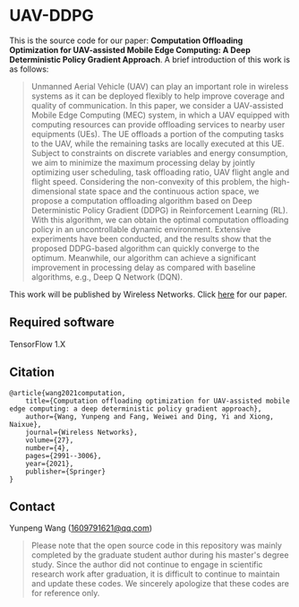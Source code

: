 # UAV-DDPG

This is the source code for our paper: **Computation Offloading Optimization for UAV-assisted Mobile Edge Computing: A Deep Deterministic Policy Gradient Approach**. A brief introduction of this work is as follows:

> Unmanned Aerial Vehicle (UAV) can play an important role in wireless systems as it can be deployed flexibly to help improve coverage and quality of communication. In this paper, we consider a UAV-assisted Mobile Edge Computing (MEC) system, in which a UAV equipped with computing resources can provide offloading services to nearby user equipments (UEs). The UE offloads a portion of the computing tasks to the UAV, while the remaining tasks are locally executed at this UE. Subject to constraints on discrete variables and energy consumption, we aim to minimize the maximum processing delay by jointly optimizing user scheduling, task offloading ratio, UAV flight angle and flight speed. Considering the non-convexity of this problem, the high-dimensional state space and the continuous action space, we propose a computation offloading algorithm based on Deep Deterministic Policy Gradient (DDPG) in Reinforcement Learning (RL). With this algorithm, we can obtain the optimal computation offloading policy in an uncontrollable dynamic environment. Extensive experiments have been conducted, and the results show that the proposed DDPG-based algorithm can quickly converge to the optimum. Meanwhile, our algorithm can achieve a significant improvement in processing delay as compared with baseline algorithms, e.g., Deep Q Network (DQN).

This work will be published by Wireless Networks. Click [here](https://link.springer.com/article/10.1007/s11276-021-02632-z) for our paper.

## Required software

TensorFlow 1.X

## Citation

	@article{wang2021computation,
  		title={Computation offloading optimization for UAV-assisted mobile edge computing: a deep deterministic policy gradient approach},
  		author={Wang, Yunpeng and Fang, Weiwei and Ding, Yi and Xiong, Naixue},
  		journal={Wireless Networks},
  		volume={27},
  		number={4},
  		pages={2991--3006},
  		year={2021},
  		publisher={Springer}
	}

## Contact

Yunpeng Wang (1609791621@qq.com)

> Please note that the open source code in this repository was mainly completed by the graduate student author during his master's degree study. Since the author did not continue to engage in scientific research work after graduation, it is difficult to continue to maintain and update these codes. We sincerely apologize that these codes are for reference only.